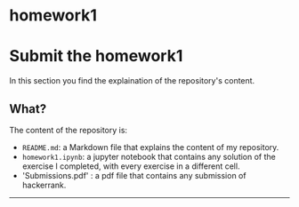 # homework1
 # Submit the homework1

In this section you find the explaination of the repository's content.


## What?

The content of the repository is:

* `README.md`: a Markdown file that explains the content of my repository. 
* `homework1.ipynb`: a jupyter notebook that contains any solution of the exercise I completed, with every exercise in a different cell.
* 'Submissions.pdf' : a pdf file that contains any submission of hackerrank.

----------------------------


